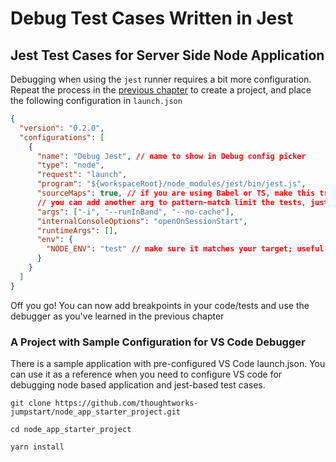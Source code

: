 # Debug Test Cases Written in Jest

## Jest Test Cases for Server Side Node Application

Debugging when using the `jest` runner requires a bit more configuration. Repeat the process in the [previous chapter](./readme.html) to create a project, and place the following configuration in `launch.json`

```json
{
  "version": "0.2.0",
  "configurations": [
    {
      "name": "Debug Jest", // name to show in Debug config picker
      "type": "node",
      "request": "launch",
      "program": "${workspaceRoot}/node_modules/jest/bin/jest.js",
      "sourceMaps": true, // if you are using Babel or TS, make this true
      // you can add another arg to pattern-match limit the tests, just as when normally running jest
      "args": ["-i", "--runInBand", "--no-cache"],
      "internalConsoleOptions": "openOnSessionStart",
      "runtimeArgs": [],
      "env": {
        "NODE_ENV": "test" // make sure it matches your target; useful for babel config
      }
    }
  ]
}
```

Off you go! You can now add breakpoints in your code/tests and use the debugger as you've learned in the previous chapter

### A Project with Sample Configuration for VS Code Debugger

There is a sample application with pre-configured VS Code launch.json. You can use it as a reference when you need to configure VS code for debugging node based application and jest-based test cases.

```shell
git clone https://github.com/thoughtworks-jumpstart/node_app_starter_project.git

cd node_app_starter_project

yarn install
```
